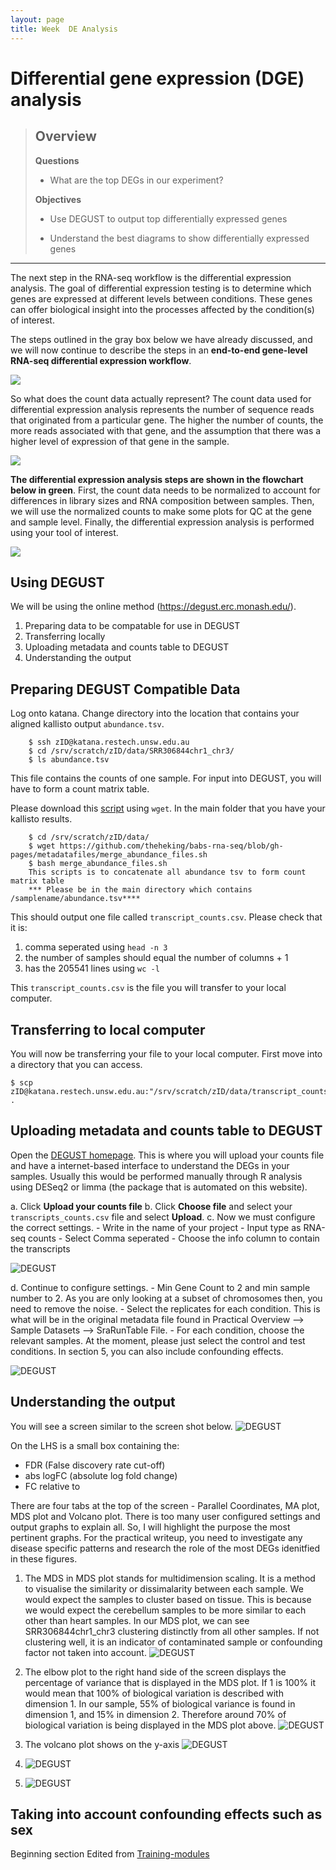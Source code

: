 ```yaml
---
layout: page
title: Week  DE Analysis
---
```





Differential gene expression (DGE) analysis
===========================================

> Overview
> --------
> **Questions**
> 
> *   What are the top DEGs in our experiment? 
>     
> 
> **Objectives**
> 
> *   Use DEGUST to output top differentially expressed genes  
>  
> *   Understand the best diagrams to show differentially expressed genes
> 

---------------------------------------

The next step in the RNA-seq workflow is the differential expression analysis. The goal of differential expression testing is to determine which genes are expressed at different levels between conditions. These genes can offer biological insight into the processes affected by the condition(s) of interest.

The steps outlined in the gray box below we have already discussed, and we will now continue to describe the steps in an **end-to-end gene-level RNA-seq differential expression workflow**.

![](../assets/img/de_workflow2019.png)

So what does the count data actually represent? The count data used for differential expression analysis represents the number of sequence reads that originated from a particular gene. The higher the number of counts, the more reads associated with that gene, and the assumption that there was a higher level of expression of that gene in the sample.

![](../assets/img/deseq_counts_overview.png)

**The differential expression analysis steps are shown in the flowchart below in green**. First, the count data needs to be normalized to account for differences in library sizes and RNA composition between samples. Then, we will use the normalized counts to make some plots for QC at the gene and sample level. Finally, the differential expression analysis is performed using your tool of interest.

![](../assets/img/deseq_workflow_almost_full.png)


Using DEGUST
-------------

We will be using the online method  (https://degust.erc.monash.edu/). 

1. Preparing data to be compatable for use in DEGUST
2. Transferring locally
3. Uploading metadata and counts table  to DEGUST 
4. Understanding the output 



Preparing DEGUST Compatible Data
--------------------------------

Log onto katana. Change directory into the location that contains your aligned kallisto output `abundance.tsv`.

        $ ssh zID@katana.restech.unsw.edu.au 
        $ cd /srv/scratch/zID/data/SRR306844chr1_chr3/
        $ ls abundance.tsv
      
This file contains the counts of one sample. For input into DEGUST, you will have to form a count matrix table.  

Please download this [script](https://github.com/theheking/babs-rna-seq/blob/gh-pages/metadatafiles/merge_abundance_files.sh) using `wget`. In the main folder that you have your kallisto results.

        $ cd /srv/scratch/zID/data/
        $ wget https://github.com/theheking/babs-rna-seq/blob/gh-pages/metadatafiles/merge_abundance_files.sh
        $ bash merge_abundance_files.sh
        This scripts is to concatenate all abundance tsv to form count matrix table
        *** Please be in the main directory which contains /samplename/abundance.tsv****
        
 This should output one file called `transcript_counts.csv`. Please check that it is:
 1) comma seperated using `head -n 3`
 2) the number of samples should equal the number of columns + 1
 3) has the 205541 lines using `wc -l`
    
  
This `transcript_counts.csv` is the file you will transfer to your local computer. 

Transferring to local computer
------------------------------

You will now be transferring your file to your local computer. First move into a directory that you can access. 
   
    $ scp zID@katana.restech.unsw.edu.au:"/srv/scratch/zID/data/transcript_counts.csv" .
    

Uploading metadata and counts table to DEGUST 
-----------------------------------------------


Open the [DEGUST homepage](https://degust.erc.monash.edu/). This is where you will upload your counts file and have a internet-based interface to understand the DEGs in your samples. Usually this would be performed manually through R analysis using DESeq2 or limma (the package that is automated on this website). 

a. Click **Upload your counts file**
b. Click **Choose file** and select your `transcripts_counts.csv` file and select **Upload**.
c. Now we must configure the correct settings.
        - Write in the name of your project
        - Input type as RNA-seq counts
        - Select Comma seperated
        - Choose the info column to contain the transcripts
        
 ![DEGUST](../assets/img/degust_screenshot1.png)

d. Continue to configure settings. 
        - Min Gene Count to 2 and min sample number to 2. As you are only looking at a subset of chromosomes then, you need to remove the noise.
        - Select the replicates for each condition. This is what will be in the original metadata file found in Practical Overview --> Sample Datasets --> SraRunTable File.
        - For each condition, choose the relevant samples. At the moment, please just select the control and test conditions. In section 5, you can also include confounding effects.  
        
 ![DEGUST](../assets/img/degust_screenshot2.png)


Understanding the output 
----------------------------
You will see a screen similar to the screen shot below. 
 ![DEGUST](../assets/img/degust_screenshot3.png)

On the LHS is a small box containing the:
- FDR (False discovery rate cut-off)
- abs logFC (absolute log fold change) 
- FC relative to


There are four tabs at the top of the screen - Parallel Coordinates, MA plot, MDS plot and Volcano plot. There is too many user configured settings and output graphs  to explain all. So, I will highlight the purpose the most pertinent graphs. For the practical writeup, you need to investigate any disease specific patterns and research the role of the most DEGs idenitfied in these figures.


1. The MDS in MDS plot stands for multidimension scaling. It is a method to visualise the similarity or dissimalarity between each sample. We would expect the samples to cluster based on tissue. This is because we would expect the cerebellum samples to be more similar to each other than heart samples. In our MDS plot, we can see SRR306844chr1_chr3 clustering distinctly from all other samples. If not clustering well, it is an indicator of contaminated sample or confounding factor not taken into account. 
 ![DEGUST](../assets/img/mdsplot.png)



2. The elbow plot to the right hand side of the screen displays the percentage of variance that is displayed in the MDS plot. If 1 is 100% it would mean that 100% of biological variation is described with dimension 1. In our sample, 55% of biological variance is found in dimension 1, and 15% in dimension 2. Therefore around 70% of biological variation is being displayed in the MDS plot above. 
 ![DEGUST](../assets/img/elbowplot.png)

3. The volcano plot shows on the y-axis 
 ![DEGUST](../assets/img/volcanoplot.png)


4.  ![DEGUST](../assets/img/maplot.png)



5. ![DEGUST](../assets/img/parallelcoordinates.png)


Taking into account confounding effects such as sex
----------------------------------------------------




Beginning section Edited from [Training-modules](https://github.com/hbctraining/Training-modules) 
